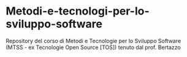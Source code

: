 # Metodi-e-tecnologi-per-lo-sviluppo-software
Repository del corso di Metodi e Tecnologie per lo Sviluppo Software (MTSS - ex Tecnologie Open Source [TOS]) tenuto dal prof. Bertazzo
